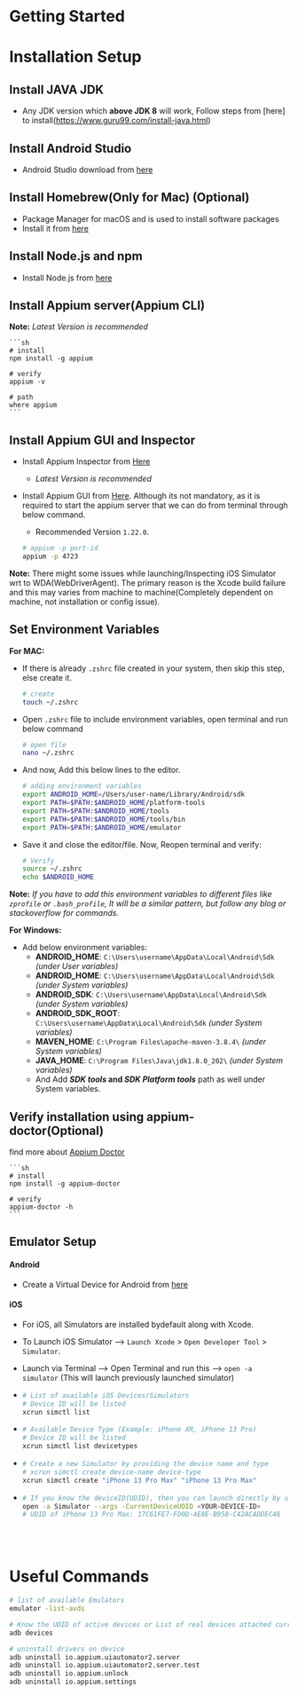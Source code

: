 # Getting Started

# Installation Setup

## Install JAVA JDK

-   Any JDK version which **above JDK 8** will work, Follow steps from [here] to install(https://www.guru99.com/install-java.html)

## Install Android Studio

  <!-- Helpful to launch Android Emulator -->

-   Android Studio download from [here](https://developer.android.com/studio)

## Install Homebrew(Only for Mac) (Optional)

-   Package Manager for macOS and is used to install software packages
-   Install it from [here](https://brew.sh/)

## Install Node.js and npm

-   Install Node.js from [here](https://nodejs.org/en/)

## Install Appium server(Appium CLI)

**Note:** _Latest Version is recommended_

    ```sh
    # install
    npm install -g appium

    # verify
    appium -v

    # path
    where appium
    ```

## Install Appium GUI and Inspector

-   Install Appium Inspector from [Here](https://github.com/appium/appium-inspector/releases)
    -   _Latest Version is recommended_
-   Install Appium GUI from [Here](https://github.com/appium/appium-desktop/releases). Although its not mandatory, as it is required to start the appium server that we can do from terminal through below command.

    -   Recommended Version `1.22.0`.

    ```sh
    # appium -p port-id
    appium -p 4723
    ```

**Note:** There might some issues while launching/Inspecting iOS Simulator wrt to WDA(WebDriverAgent). The primary reason is the Xcode build failure and this may varies from machine to machine(Completely dependent on machine, not installation or config issue).

## Set Environment Variables

**For MAC:**

-   If there is already `.zshrc` file created in your system, then skip this step, else create it.

    ```sh
    # create
    touch ~/.zshrc
    ```

-   Open `.zshrc` file to include environment variables, open terminal and run below command

    ```sh
    # open file
    nano ~/.zshrc
    ```

-   And now, Add this below lines to the editor.

    ```sh
    # adding environment variables
    export ANDROID_HOME=/Users/user-name/Library/Android/sdk
    export PATH=$PATH:$ANDROID_HOME/platform-tools
    export PATH=$PATH:$ANDROID_HOME/tools
    export PATH=$PATH:$ANDROID_HOME/tools/bin
    export PATH=$PATH:$ANDROID_HOME/emulator
    ```

-   Save it and close the editor/file. Now, Reopen terminal and verify:

    ```sh
    # Verify
    source ~/.zshrc
    echo $ANDROID_HOME
    ```

**Note:** _If you have to add this environment variables to different files like `zprofile` or `.bash_profile`, It will be a similar pattern, but follow any blog or stackoverflow for commands._

**For Windows:**

-   Add below environment variables:
    -   **ANDROID_HOME**: `C:\Users\username\AppData\Local\Android\Sdk` _(under User variables)_
    -   **ANDROID_HOME**: `C:\Users\username\AppData\Local\Android\Sdk` _(under System variables)_
    -   **ANDROID_SDK**: `C:\Users\username\AppData\Local\Android\Sdk` _(under System variables)_
    -   **ANDROID_SDK_ROOT**: `C:\Users\username\AppData\Local\Android\Sdk` _(under System variables)_
    -   **MAVEN_HOME**: `C:\Program Files\apache-maven-3.8.4\` _(under System variables)_
    -   **JAVA_HOME**: `C:\Program Files\Java\jdk1.8.0_202\` _(under System variables)_
    -   And Add **_SDK tools_ and _SDK Platform tools_** path as well under System variables.

## Verify installation using appium-doctor(Optional)

find more about [Appium Doctor](https://github.com/appium/appium-doctor)

    ```sh
    # install
    npm install -g appium-doctor

    # verify
    appium-doctor -h
    ```

## Emulator Setup

#### Android

-   Create a Virtual Device for Android from [here](https://www.geeksforgeeks.org/how-to-install-android-virtual-deviceavd/)

#### iOS

-   For iOS, all Simulators are installed bydefault along with Xcode.

-   To Launch iOS Simulator --> `Launch Xcode` > `Open Developer Tool` > `Simulator`.

-   Launch via Terminal --> Open Terminal and run this --> `open -a simulator` (This will launch previously launched simulator)

-   ```sh
    # List of available iOS Devices/Simulators
    # Device ID will be listed
    xcrun simctl list
    ```

-   ```sh
    # Available Device Type (Example: iPhone XR, iPhone 13 Pro)
    # Device ID will be listed
    xcrun simctl list devicetypes
    ```

-   ```sh
    # Create a new Simulator by providing the device name and type
    # xcrun simctl create device-name device-type
    xcrun simctl create "iPhone 13 Pro Max" "iPhone 13 Pro Max"
    ```

-   ```sh
    # If you know the deviceID(UDID), then you can launch directly by using below command
    open -a Simulator --args -CurrentDeviceUDID <YOUR-DEVICE-ID>
    # UDID of iPhone 13 Pro Max: 17C61FE7-FD0D-4E8E-B958-C42ACADDEC46
    ```

</br>
</br>

# Useful Commands

```sh
# list of available Emulators
emulator -list-avds

# Know the UDID of active devices or List of real devices attached currently
adb devices

# uninstall drivers on device
adb uninstall io.appium.uiautomator2.server
adb uninstall io.appium.uiautomator2.server.test
adb uninstall io.appium.unlock
adb uninstall io.appium.settings
```
